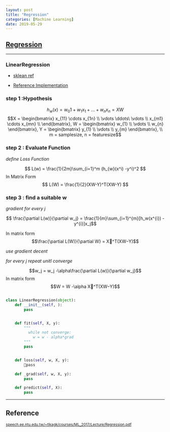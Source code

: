 ```yaml
---
layout: post
title: "Regression"
categories: [Machine Learning]
date: 2019-05-29
---
```


## [Regression](/assets/Regression.pdf)

---

<h3>LinearRegression</h3>

- [sklean ref](https://scikit-learn.org/stable/modules/linear_model.html#ordinary-least-squares)

- [Reference Implementation](http://localhost:8888/notebooks/LR.ipynb)  


### step 1 :Hypothesis  

$$h_w(x) = w_{0}1+w_{1}x_1+...+w_nx_n = XW$$
$$X = \begin{bmatrix}
x_{11}  \cdots x_{1n} \\
\vdots \ddots\ \vdots \\
x_{m1}  \cdots x_{mn} \\
 \end{bmatrix},
 W = \begin{bmatrix}
 w_{1} \\
 \vdots \\
 w_{n}
  \end{bmatrix},
  Y = \begin{bmatrix}
  y_{1} \\
  \vdots \\
  y_{m}
   \end{bmatrix},
 \\ m = samplesize, n = featuresize$$

### step 2 : Evaluate Function
*define Loss Function*  

$$
L(w) = \frac{1}{2m}\sum_{i=1}^m (h_{w}(x^i) -y^i)^2
$$
In Matrix Form
$$
L(W) = \frac{1}{2}(XW-Y)^T(XW-Y)
$$

### step 3 : find a suitable w

*gradient*  *for every j*  

$$ \frac{\partial L(w)}{\partial w_j} = \frac{1}{m}\sum_{i=1}^{m}[h_w(x^{i}) -y^{i}]x_j$$

In matrix form
$$\frac{\partial L(W)}{\partial W} = X^T(XW−Y)$$

*use gradient decent*

*for every j repeat unitl converge*  

$$w_j = w_j -\alpha\frac{\partial L(w)}{\partial w_j}$$
In matrix form
$$W = W -\alpha X^T(XW−Y)$$

```python

class LinearRegression(object):
    def __init__(self, ):
        pass


    def fit(self, X, y):
        """
          while not converge:
            w = w - alpha*grad
        """
        pass


    def loss(self, w, X, y):
        pass

    def _grad(self, w, X, y):
        pass

    def predict(self, X):
        pass
```










---
<h2>Reference</h2>

<small>[speech.ee.ntu.edu.tw/~tlkagk/courses/ML_2017/Lecture/Regression.pdf](http://speech.ee.ntu.edu.tw/~tlkagk/courses/ML_2017/Lecture/Regression.pdf)</small>
